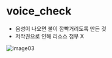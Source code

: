 # voice_check

- 음성이 나오면 불이 깜빡거리도록 만든 것
- 저작권으로 인해 리소스 첨부 X


![image03](https://user-images.githubusercontent.com/96474168/156299712-949441e5-8040-4d8a-9ab5-a358b4955447.png)
